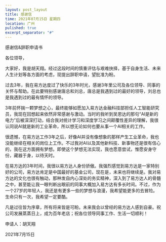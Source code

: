 ```yaml
---
layout: post_layout
title: 感谢信
time: 2021年07月15日 星期四
location: 广州
pulished: true
excerpt_separator: "#"
---
```



感谢信&辞职申请书

各位领导，

大家好，我是胡天翔。经过这段时间的慎重评估与艰难抉择，基于自身生活、未来人生计划等各方面的考虑，现提出辞职申请，望批准为盼。

过去3年，我在易方达度过了快乐的3年时光，感谢3年里公司及各位领导、同事的关怀与帮助。在此要特别感谢唐总和刘总，唐总是我遇到过的最好的领导，刘总也是我遇到过的最有情怀的领导。

3年前怀揣一颗梦想之心，最终能够如愿加入易方达金融科技部担任人工智能研究员，我现在回想起来依然非常感谢与激动。当时的我听到吴恩达的那句“AI是新的电力”后被深深打动，结合我对统计学习和深度学习之间颠覆性差异的理解，我很认同说AI就是新的工业革命，所以想无论如何也要从事一个AI相关的工作。

很遗憾，在易方达工作3年之后，好像AI并没有像想象的那样产生工业革命，我也没能继续在相关的岗位上工作。不过我对AI以及其他新科技、新事物还是很有信心的，我在这方面拥有梦想。即使这个梦想无法实现，我也愿意尝试，惟愿安身守份，藏器于身，以待天时。

在易方达的3年时间，我很以易方达人身份骄傲。我强烈感觉到易方达是一家特别好的公司，易方达肯定是中国最好的基金公司，现在是，未来也将继续是。我对易方达的文化也很有触动，那种发自内心深处的务实精神，深入到了易方达人的骨髓之中，甚至能让我一眼判断出眼前的同事大概加入易方达有多长时间。不过，作为一个27岁的年轻人，我还是有更多一些的梦想与浪漫，我希望能更多的去冒险。生命只有一次，我希望一定要酷。

凡是过往皆为序章，所有将来皆是可盼。未来我会以曾经的易方达人感到自豪。祝公司发展蒸蒸日上，成为百年老店；祝各位领导同事工作、生活一切顺利！

申请人：胡天翔

2021年7月15日
